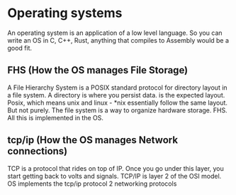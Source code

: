 # Operating systems

An operating system is an application of a low level language. So you can write an OS in C, C++, Rust, anything that compiles to Assembly would be a good fit. 

## FHS (How the OS manages File Storage)
A File Hierarchy System is a POSIX standard protocol for directory layout in a file system. A directory is where you persist data.  is the expected layout. Posix, which means unix and linux - *nix  essentially follow the same layout. But not purely. The file system is a way to organize hardware storage. FHS. All this is implemented in the OS.

## tcp/ip (How the OS manages Network connections)
TCP is a protocol that rides on top of IP. Once you go under this layer, you start getting back to volts and signals. TCP/IP is layer 2 of the OSI model.
OS implements the tcp/ip protocol
2 networking protocols
